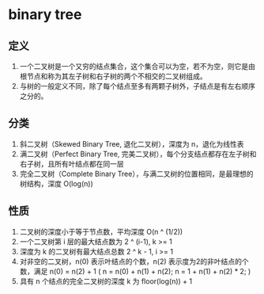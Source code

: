 # binary tree

## 定义
1. 一个二叉树是一个又穷的结点集合，这个集合可以为空，若不为空，则它是由根节点和称为其左子树和右子树的两个不相交的二叉树组成。
2. 与树的一般定义不同，除了每个结点至多有两颗子树外，子结点是有左右顺序之分的。

## 分类
1. 斜二叉树（Skewed Binary Tree, 退化二叉树），深度为 n，退化为线性表
2. 满二叉树（Perfect Binary Tree, 完美二叉树），每个分支结点都存在左子树和右子树，且所有叶结点都在同一层
3. 完全二叉树（Complete Binary Tree），与满二叉树的位置相同，是最理想的树结构，深度 O(log(n))

## 性质
1. 二叉树的深度小于等于节点数，平均深度 O(n ^ (1/2))
2. 一个二叉树第 i 层的最大结点数为 2 ^ (i-1), k >= 1
3. 深度为 k 的二叉树有最大结点总数 2 ^ k - 1, i >= 1
4. 对非空的二叉树，n(0) 表示叶结点的个数，n(2) 表示度为2的非叶结点的个数，满足 n(0) = n(2) + 1
  ( n = n(0) + n(1) + n(2); n = 1 + n(1) + n(2) * 2; )
5. 具有 n 个结点的完全二叉树的深度 k 为 floor(log(n)) + 1
